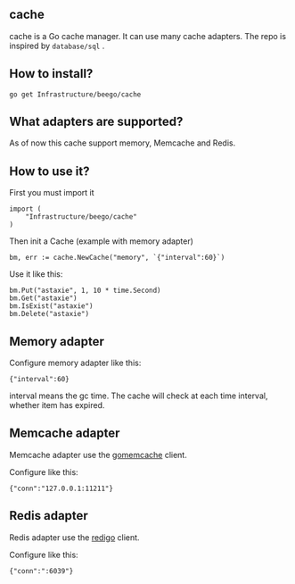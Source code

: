 ## cache
cache is a Go cache manager. It can use many cache adapters. The repo is inspired by `database/sql` .


## How to install?

	go get Infrastructure/beego/cache


## What adapters are supported?

As of now this cache support memory, Memcache and Redis.


## How to use it?

First you must import it

	import (
		"Infrastructure/beego/cache"
	)

Then init a Cache (example with memory adapter)

	bm, err := cache.NewCache("memory", `{"interval":60}`)	

Use it like this:	
	
	bm.Put("astaxie", 1, 10 * time.Second)
	bm.Get("astaxie")
	bm.IsExist("astaxie")
	bm.Delete("astaxie")


## Memory adapter

Configure memory adapter like this:

	{"interval":60}

interval means the gc time. The cache will check at each time interval, whether item has expired.


## Memcache adapter

Memcache adapter use the [gomemcache](http://github.com/bradfitz/gomemcache) client.

Configure like this:

	{"conn":"127.0.0.1:11211"}


## Redis adapter

Redis adapter use the [redigo](http://github.com/garyburd/redigo) client.

Configure like this:

	{"conn":":6039"}
